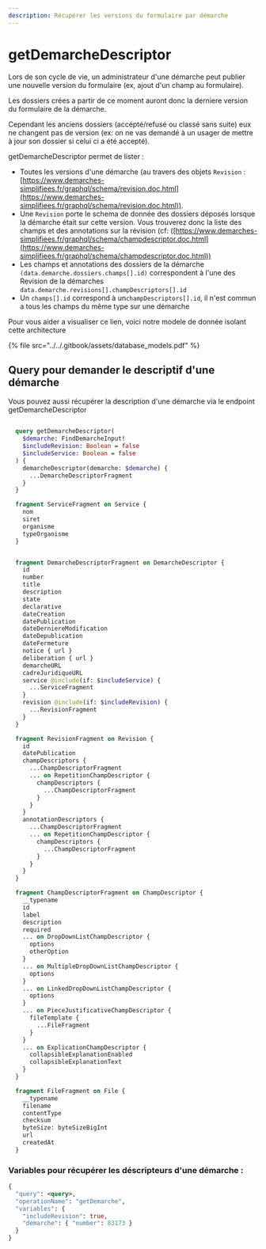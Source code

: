 ```yaml
---
description: Récupérer les versions du formulaire par démarche
---
```


# getDemarcheDescriptor

Lors de son cycle de vie, un administrateur d'une démarche peut publier une nouvelle version du formulaire (ex, ajout d'un champ au formulaire).&#x20;

Les dossiers crées a partir de ce moment auront donc la derniere version du formulaire de la démarche.&#x20;

Cependant les anciens dossiers (accépté/refusé ou classé sans suite) eux ne changent pas de version (ex: on ne vas demandé à un usager de mettre à jour son dossier si celui ci a été accepté).

getDemarcheDescriptor permet de lister :&#x20;

* Toutes les versions d'une démarche (au travers des objets `Revision` : [https://www.demarches-simplifiees.fr/graphql/schema/revision.doc.html](https://www.demarches-simplifiees.fr/graphql/schema/revision.doc.html)).
* Une `Revision` porte le schema de donnée des dossiers déposés lorsque la démarche était sur cette version. Vous trouverez donc la liste des champs et des annotations sur la révision (cf:  ([https://www.demarches-simplifiees.fr/graphql/schema/champdescriptor.doc.html](https://www.demarches-simplifiees.fr/graphql/schema/champdescriptor.doc.html))
* Les champs et annotations des dossiers de la démarche  `(data.demarche.dossiers.champs[].id)` correspondent à l'une des Revision de la démarches `data.demarche.revisions[].champDescriptors[].id`&#x20;
* Un `champs[].id` correspond à un`champDescriptors[].id`, il n'est commun a tous les champs du même type sur une démarche

Pour vous aider a visualiser ce lien, voici notre modele de donnée isolant cette architecture

{% file src="../../.gitbook/assets/database_models.pdf" %}

## Query pour demander le descriptif d'une démarche

Vous pouvez aussi récupérer la description d'une démarche via le endpoint getDemarcheDescriptor

```graphql

  query getDemarcheDescriptor(
    $demarche: FindDemarcheInput!
    $includeRevision: Boolean = false
    $includeService: Boolean = false
  ) {
    demarcheDescriptor(demarche: $demarche) {
      ...DemarcheDescriptorFragment
    }
  }

  fragment ServiceFragment on Service {
    nom
    siret
    organisme
    typeOrganisme
  }


  fragment DemarcheDescriptorFragment on DemarcheDescriptor {
    id
    number
    title
    description
    state
    declarative
    dateCreation
    datePublication
    dateDerniereModification
    dateDepublication
    dateFermeture
    notice { url }
    deliberation { url }
    demarcheURL
    cadreJuridiqueURL
    service @include(if: $includeService) {
      ...ServiceFragment
    }
    revision @include(if: $includeRevision) {
      ...RevisionFragment
    }
  }

  fragment RevisionFragment on Revision {
    id
    datePublication
    champDescriptors {
      ...ChampDescriptorFragment
      ... on RepetitionChampDescriptor {
        champDescriptors {
          ...ChampDescriptorFragment
        }
      }
    }
    annotationDescriptors {
      ...ChampDescriptorFragment
      ... on RepetitionChampDescriptor {
        champDescriptors {
          ...ChampDescriptorFragment
        }
      }
    }
  }

  fragment ChampDescriptorFragment on ChampDescriptor {
    __typename
    id
    label
    description
    required
    ... on DropDownListChampDescriptor {
      options
      otherOption
    }
    ... on MultipleDropDownListChampDescriptor {
      options
    }
    ... on LinkedDropDownListChampDescriptor {
      options
    }
    ... on PieceJustificativeChampDescriptor {
      fileTemplate {
        ...FileFragment
      }
    }
    ... on ExplicationChampDescriptor {
      collapsibleExplanationEnabled
      collapsibleExplanationText
    }
  }

  fragment FileFragment on File {
    __typename
    filename
    contentType
    checksum
    byteSize: byteSizeBigInt
    url
    createdAt
  }

```

### Variables pour récupérer les déscripteurs d'une démarche :

```graphql
{
  "query": <query>,
  "operationName": "getDemarche",
  "variables": {
    "includeRevision": true, 
    "demarche": { "number": 83173 }
  }
}
```
